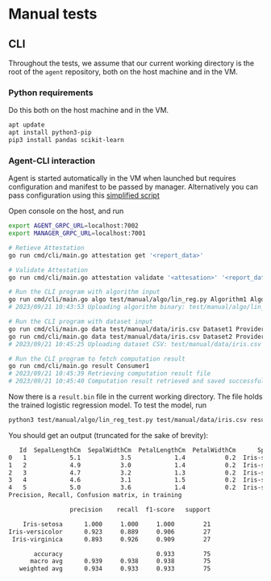 # Manual tests

## CLI

Throughout the tests, we assume that our current working directory is the root of the `agent` repository, both on the host machine and in the VM.

### Python requirements

Do this both on the host machine and in the VM.

```sh
apt update
apt install python3-pip
pip3 install pandas scikit-learn
```

### Agent-CLI interaction

Agent is started automatically in the VM when launched but requires configuration and manifest to be passed by manager. Alternatively you can pass configuration using this [simplified script](./agent-config/main.go)

Open console on the host, and run

```sh
export AGENT_GRPC_URL=localhost:7002
export MANAGER_GRPC_URL=localhost:7001

# Retieve Attestation
go run cmd/cli/main.go attestation get '<report_data>'

# Validate Attestation
go run cmd/cli/main.go attestation validate '<attesation>' '<report_data>'

# Run the CLI program with algorithm input
go run cmd/cli/main.go algo test/manual/algo/lin_reg.py Algorithm1 AlgorithmProvider1
# 2023/09/21 10:43:53 Uploading algorithm binary: test/manual/algo/lin_reg.py

# Run the CLI program with dataset input
go run cmd/cli/main.go data test/manual/data/iris.csv Dataset1 Provider1
go run cmd/cli/main.go data test/manual/data/iris.csv Dataset2 Provider2
# 2023/09/21 10:45:25 Uploading dataset CSV: test/manual/data/iris.csv

# Run the CLI program to fetch computation result
go run cmd/cli/main.go result Consumer1
# 2023/09/21 10:45:39 Retrieving computation result file
# 2023/09/21 10:45:40 Computation result retrieved and saved successfully!
```

Now there is a `result.bin` file in the current working directory. The file holds the trained logistic regression model. To test the model, run

```sh
python3 test/manual/algo/lin_reg_test.py test/manual/data/iris.csv result.bin
```

You should get an output (truncated for the sake of brevity):

```sh
   Id  SepalLengthCm  SepalWidthCm  PetalLengthCm  PetalWidthCm      Species
0   1            5.1           3.5            1.4           0.2  Iris-setosa
1   2            4.9           3.0            1.4           0.2  Iris-setosa
2   3            4.7           3.2            1.3           0.2  Iris-setosa
3   4            4.6           3.1            1.5           0.2  Iris-setosa
4   5            5.0           3.6            1.4           0.2  Iris-setosa
Precision, Recall, Confusion matrix, in training

                 precision    recall  f1-score   support

    Iris-setosa      1.000     1.000     1.000        21
Iris-versicolor      0.923     0.889     0.906        27
 Iris-virginica      0.893     0.926     0.909        27

       accuracy                          0.933        75
      macro avg      0.939     0.938     0.938        75
   weighted avg      0.934     0.933     0.933        75
```
